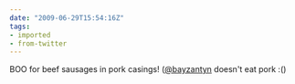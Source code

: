 ```yaml
---
date: "2009-06-29T15:54:16Z"
tags:
- imported
- from-twitter
---
```

BOO for beef sausages in pork casings\! \([@bayzantyn](/twitter/#/bayzantyn) doesn't eat pork :\(\)
